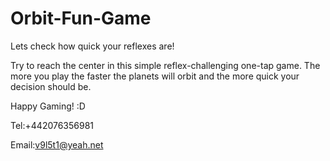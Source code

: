 # Orbit-Fun-Game

Lets check how quick your reflexes are!

Try to reach the center in this simple reflex-challenging one-tap game.
The more you play the faster the planets will orbit and the more quick your decision should be.

Happy Gaming! :D

Tel:+442076356981

Email:v9l5t1@yeah.net
